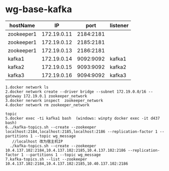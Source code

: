 # wg-base-kafka

|    hostName     | IP       | port   | listener |
| -----------     | -------- | ------ | ------  |
| zookeeper1 | 172.19.0.11 | 2184:2181 |  | 
| zookeeper1 | 172.19.0.12 | 2185:2181 |  | 
| zookeeper1 | 172.19.0.13 | 2186:2181 |  | 
| kafka1 | 172.19.0.14 | 9092:9092 | kafka1 | 
| kafka2 | 172.19.0.15 | 9093:9092 | kafka2 | 
| kafka3 | 172.19.0.16 | 9094:9092| kafka3 | 

```
1.docker network ls
2.docker network create --driver bridge --subnet 172.19.0.0/16 --gateway 172.19.0.1 zookeeper_network
3.docker nerwork inspect  zookeeper_network
4.docker network rm zookeeper_network

topic
5.docker exec -ti kafka1 bash  (windows: winpty docker exec -it d437 bash) 
6../kafka-topics.sh --create --zookeeper localhost:2184,localhost:2185,localhost:2186 --replication-factor 1 --partitions 1 --topic wg_message
   //localhost 改为宿主机IP
  ./kafka-topics.sh --create --zookeeper 10.4.137.102:2184,10.4.137.102:2185,10.4.137.102:2186 --replication-factor 1 --partitions 1 --topic wg_message
7.kafka-topics.sh --list --zookeeper 10.4.137.102:2184,10.4.137.102:2185,10.40.137.102:2186

```

